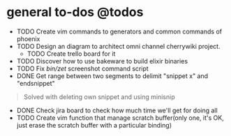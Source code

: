 # general to-dos @todos

- TODO Create vim commands to generators and common commands of phoenix
- TODO Design an diagram to architect omni channel cherrywiki project.
	- TODO Create trello board for it 
- TODO Discover how to use bakeware to build elixir binaries
- TODO Fix *bin/zet* screenshot command script
- DONE Get range between two segments to delimit "snippet x" and "endsnippet"
> Solved with deleting own snippet and using minisnip
- DONE Check jira board to check how much time we'll get for doing all
- TODO Create vim function that manage scratch buffer(only one, it's OK, just erase the scratch buffer with a particular binding)
